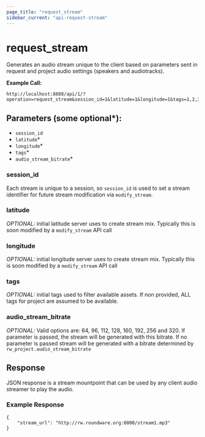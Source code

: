 ```yaml
---
page_title: "request_stream"
sidebar_current: "api-request-stream"
---
```


# request_stream

Generates an audio stream unique to the client based on parameters sent in request
and project audio settings (speakers and audiotracks).

**Example Call:**

```
http://localhost:8888/api/1/?operation=request_stream&session_id=1&latitude=1&longitude=1&tags=1,2,3
```

## Parameters (some optional*):

* `session_id`
* `latitude`*
* `longitude`*
* `tags`*
* `audio_stream_bitrate`*

### session_id

Each stream is unique to a session, so `session_id` is used to set a stream identifier for future
stream modification via `modify_stream`.

### latitude

*OPTIONAL:* initial latitude server uses to create stream mix.  Typically this is soon modified
by a `modify_stream` API call

### longitude

*OPTIONAL:* initial longitude server uses to create stream mix.  Typically this is soon modified
by a `modify_stream` API call

### tags

*OPTIONAL:* initial tags used to filter available assets.  If non provided, ALL tags for project are
assumed to be available.

### audio\_stream\_bitrate

*OPTIONAL:* Valid options are: 64, 96, 112, 128, 160, 192, 256 and 320.  If parameter is passed, the stream will be generated with this bitrate.  If no parameter is passed stream will be generated with a bitrate determined by `rw_project.audio_stream_bitrate`

## Response

JSON response is a stream mountpoint that can be used by any client audio streamer to play the audio.

### Example Response

```
{
    "stream_url": "http://rw.roundware.org:8000/stream1.mp3"
}
```
